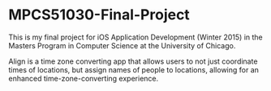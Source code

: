 # MPCS51030-Final-Project
This is my final project for iOS Application Development (Winter 2015) in the Masters Program in Computer Science at the University of Chicago.

Align is a time zone converting app that allows users to not just coordinate times of locations, but assign names of people to locations, allowing for an enhanced time-zone-converting experience.
